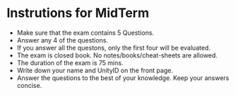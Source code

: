 # Instrutions for MidTerm
- Make sure that the exam contains 5 Questions.
- Answer any 4 of the questions.
- If you answer all the questons, only the first four will be evaluated.
- The exam is closed book. No notes/books/cheat-sheets are allowed.
- The duration of the exam is 75 mins.
- Write down your name and UnityID on the front page.
- Answer the questions to the best of your knowledge. Keep your answers concise.
